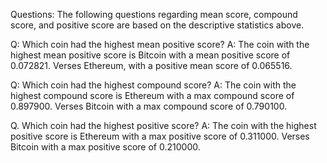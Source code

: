 Questions:
The following questions regarding mean score, compound score, and positive score are based on the descriptive statistics above.

Q: Which coin had the highest mean positive score?
A: The coin with the highest mean positive score is Bitcoin with a mean positive score of 0.072821. Verses Ethereum, with a positive mean score of 0.065516.

Q: Which coin had the highest compound score?
A: The coin with the highest compound score is Ethereum with a max compound score of 0.897900. Verses Bitcoin with a max compound score of 0.790100.

Q. Which coin had the highest positive score?
A: The coin with the highest positive score is Ethereum with a max positive score of 0.311000. Verses Bitcoin with a max positive score of 0.210000.